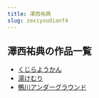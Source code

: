 ```yaml
---
title: 澤西祐典
slug: zexiyoudianf4
---
```


## 澤西祐典の作品一覧

- [くじらようかん](kuzirayoukan-61a)
- [湯けむり](tangkemuri-56d)
- [鴨川アンダーグラウンド](yachuanandagura-0cb)
